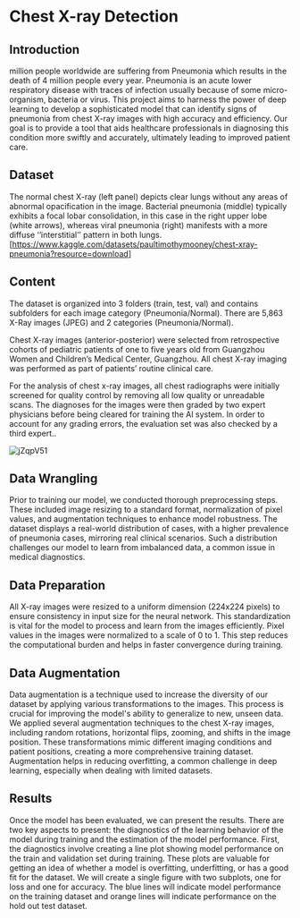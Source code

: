 # Chest X-ray Detection

## Introduction
million people worldwide are suffering from Pneumonia which results in the death of 4 million people every year.
Pneumonia is an acute lower respiratory disease with traces of infection usually because of some micro-organism, bacteria or virus.
This project aims to harness the power of deep learning to develop a sophisticated model that can identify signs of pneumonia from chest X-ray images with high accuracy and efficiency. Our goal is to provide a tool that aids healthcare professionals in diagnosing this condition more swiftly and accurately, ultimately leading to improved patient care.


## Dataset
The normal chest X-ray (left panel) depicts clear lungs without any areas of abnormal opacification in the image. Bacterial pneumonia (middle) typically exhibits a focal lobar consolidation, in this case in the right upper lobe (white arrows), whereas viral pneumonia (right) manifests with a more diffuse ‘‘interstitial’’ pattern in both lungs.
[https://www.kaggle.com/datasets/paultimothymooney/chest-xray-pneumonia?resource=download]

## Content
The dataset is organized into 3 folders (train, test, val) and contains subfolders for each image category (Pneumonia/Normal). There are 5,863 X-Ray images (JPEG) and 2 categories (Pneumonia/Normal).

Chest X-ray images (anterior-posterior) were selected from retrospective cohorts of pediatric patients of one to five years old from Guangzhou Women and Children’s Medical Center, Guangzhou. All chest X-ray imaging was performed as part of patients’ routine clinical care.

For the analysis of chest x-ray images, all chest radiographs were initially screened for quality control by removing all low quality or unreadable scans. The diagnoses for the images were then graded by two expert physicians before being cleared for training the AI system. In order to account for any grading errors, the evaluation set was also checked by a third expert..

![jZqpV51](https://github.com/YousefMohamedSalah/chest_xray_detection/assets/99505074/2734b1eb-8190-406e-805d-8f05a1e018b7)

## Data Wrangling
Prior to training our model, we conducted thorough preprocessing steps. These included image resizing to a standard format, normalization of pixel values, and augmentation techniques to enhance model robustness.
The dataset displays a real-world distribution of cases, with a higher prevalence of pneumonia cases, mirroring real clinical scenarios.
Such a distribution challenges our model to learn from imbalanced data, a common issue in medical diagnostics.

## Data Preparation
All X-ray images were resized to a uniform dimension (224x224 pixels) to ensure consistency in input size for the neural network.
This standardization is vital for the model to process and learn from the images efficiently.
Pixel values in the images were normalized to a scale of 0 to 1. This step reduces the computational burden and helps in faster convergence during training.

## Data Augmentation
Data augmentation is a technique used to increase the diversity of our dataset by applying various transformations to the images. 
This process is crucial for improving the model's ability to generalize to new, unseen data.
We applied several augmentation techniques to the chest X-ray images, including random rotations, horizontal flips, zooming, and shifts in the image position.
These transformations mimic different imaging conditions and patient positions, creating a more comprehensive training dataset.
Augmentation helps in reducing overfitting, a common challenge in deep learning, especially when dealing with limited datasets.

## Results
Once the model has been evaluated, we can present the results.
There are two key aspects to present: the diagnostics of the learning behavior of the model during training and the estimation of the model performance.
First, the diagnostics involve creating a line plot showing model performance on the train and validation set during training. 
These plots are valuable for getting an idea of whether a model is overfitting, underfitting, or has a good fit for the dataset.
We will create a single figure with two subplots, one for loss and one for accuracy. 
The blue lines will indicate model performance on the training dataset and orange lines will indicate performance on the hold out test dataset. 


